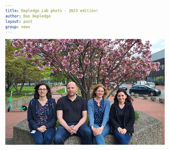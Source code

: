 ```yaml
---
title: Depledge Lab photo - 2023 edition!
author: Dan Depledge
layout: post
group: news
---
```

 <img src="/static/img/team_photo_fi.jpg" alt="Depledge 2023" class="img-fluid">
